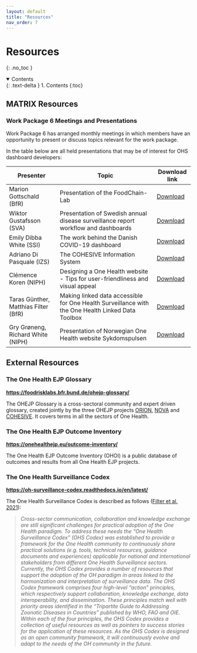 ```yaml
---
layout: default
title: "Resources"
nav_order: 7
---
```


# Resources
{: .no_toc }

<details open markdown="block">
  <summary>
    Contents
  </summary>
  {: .text-delta }
1. Contents
{:toc}
</details>

## MATRIX Resources

### Work Package 6 Meetings and Presentations
Work Package 6 has arranged monthly meetings in which members have an opportunity to present or discuss topics relevant for the work package.

In the table below are all held presentations that may be of interest for OHS dashboard developers:

| Presenter                           | Topic                                                                                             | Download link                                                                                                                       |
| ------------------------------------ | ------------------------------------------------------------------------------------------------- | ------------------------------------------------------------------------------------------------------------------------------------ |
| Marion Gottschald (BfR)             | Presentation of the FoodChain-Lab                | [Download](20221123_Gottschald_FCL_An_integrative_modular_software_MATRIXmonthly_pub)          |
| Wiktor Gustafsson (SVA)              | Presentation of Swedish annual disease surveillance report workflow and dashboards                | [Download](/MATRIX-dashboards/assets/presentations/20220628_monthly_meeting_presentation.pdf)          |                                                                                                                                   |
| Emily Dibba White (SSI)              | The work behind the Danish COVID-19 dashboard                                                     | [Download](/MATRIX-dashboards/assets/presentations/Dashboards_connecting_people_2022.04.19.pdf) |
| Adriano Di Pasquale (IZS)            | The COHESIVE Information System                                                                   | [Download](/MATRIX-dashboards/assets/presentations/20220224_cohesive-system.pdf)  |
| Clémence Koren (NIPH)                | Designing a One Health website - Tips for user-friendliness and visual appeal                     | [Download](/MATRIX-dashboards/assets/presentations/2021_09_23_MATRIX_presentation_userfriendliness_Clemence_Koren.pdf)  |
| Taras Günther, Matthias Filter (BfR) | Making linked data accessible for One Health Surveillance with the One Health Linked Data Toolbox | [Download](/MATRIX-dashboards/assets/presentations/MATRIX_The-OH-EJP-LOD-Toolbox_TG_230621.pdf) |
| Gry Grøneng, Richard White (NIPH)    | Presentation of Norwegian One Health website Sykdomspulsen                                        | [Download](/MATRIX-dashboards/assets/presentations/MatrixWP6_25032021.pdf)  |

## External Resources

### The One Health EJP Glossary
**<a href="https://foodrisklabs.bfr.bund.de/ohejp-glossary/" target="_blank">https://foodrisklabs.bfr.bund.de/ohejp-glossary/</a>**

The OHEJP Glossary is a cross-sectoral community and expert driven glossary, created jointly by the three OHEJP projects <a href="https://onehealthejp.eu/jip-orion/" target="_blank">ORION</a>, <a href="https://onehealthejp.eu/jrp-nova/" target="_blank">NOVA</a> and <a href="https://onehealthejp.eu/jip-cohesive/" target="_blank">COHESIVE</a>. It covers terms in all the sectors of One Health.

### The One Health EJP Outcome Inventory
**<a href="https://onehealthejp.eu/outcome-inventory/" target="_blank">https://onehealthejp.eu/outcome-inventory/</a>**

The One Health EJP Outcome Inventory (OHOI) is a public database of outcomes and results from all One Health EJP projects.

### The One Health Surveillance Codex
**<a href="https://oh-surveillance-codex.readthedocs.io/en/latest/" target="_blank">https://oh-surveillance-codex.readthedocs.io/en/latest/</a>**

The One Health Surveillance Codex is described as follows (<a href="https://www.sciencedirect.com/science/article/pii/S2352771421000239" target="_blank">Filter et al, 2021</a>):

>*Cross-sector communication, collaboration and knowledge exchange are still significant challenges for practical adoption of the One Health paradigm. To address these needs the “One Health Surveillance Codex” (OHS Codex) was established to provide a framework for the One Health community to continuously share practical solutions (e.g. tools, technical resources, guidance documents and experiences) applicable for national and international stakeholders from different One Health Surveillance sectors. Currently, the OHS Codex provides a number of resources that support the adoption of the OH paradigm in areas linked to the harmonization and interpretation of surveillance data. The OHS Codex framework comprises four high-level “action” principles, which respectively support collaboration, knowledge exchange, data interoperability, and dissemination. These principles match well with priority areas identified in the “Tripartite Guide to Addressing Zoonotic Diseases in Countries” published by WHO, FAO and OIE. Within each of the four principles, the OHS Codex provides a collection of useful resources as well as pointers to success stories for the application of these resources. As the OHS Codex is designed as an open community framework, it will continuously evolve and adapt to the needs of the OH community in the future.*
